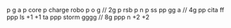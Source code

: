 p g a
p core
p charge robo
p o g // 2g
p rsb
p n
p ss
pp gg a // 4g
pp cita ff
ppp ls +1 +1 ta
ppp storm gggg // 8g
ppp n +2 +2
